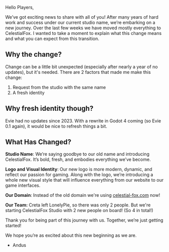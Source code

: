 Hello Players,

We’ve got exciting news to share with all of you! After many years of hard work and success under our current studio name, we’re embarking on a new journey. 
Over the last few weeks we have moved mostly everything to CelestialFox.
I wanted to take a moment to explain what this change means and what you can expect from this transition.

## Why the change?
Change can be a little bit unexpected (especially after nearly a year of no updates), but it's needed. There are 2 factors that made me make this change:
1. Request from the studio with the same name
2. A fresh identity

## Why fresh identity though?
Evie had no updates since 2023. With a rewrite in Godot 4 coming (so Evie 0.1 again), it would be nice to refresh things a bit.

## What Has Changed?
**Studio Name**: We’re saying goodbye to our old name and introducing CelestialFox. It’s bold, fresh, and embodies everything we’ve become.

**Logo and Visual Identity**: Our new logo is more modern, dynamic, and reflect our passion for gaming. 
Along with the logo, we’re introducing a whole new visual style that will influence everything from our website to our game interfaces.

**Our Domain**: Instead of the old domain we're using [celestial-fox.com](https://celestial-fox.com) now!

**Our Team:** Creta left LonelyPie, so there was only 2 people. But we're starting CelestialFox Studio with 2 new people on board! (So 4 in total!)

Thank you for being part of this journey with us. Together, we’re just getting started!

We hope you’re as excited about this new beginning as we are.

- Andus
